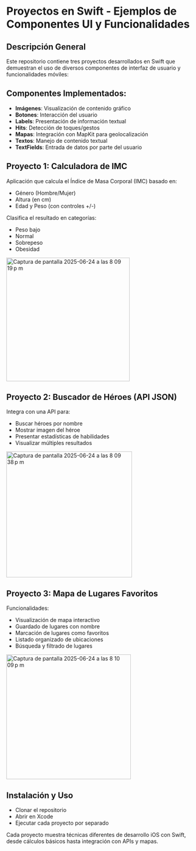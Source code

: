 # Proyectos en Swift - Ejemplos de Componentes UI y Funcionalidades

## Descripción General

Este repositorio contiene tres proyectos desarrollados en Swift que demuestran el uso de diversos componentes de interfaz de usuario y funcionalidades móviles:

## Componentes Implementados:

- **Imágenes**: Visualización de contenido gráfico
- **Botones**: Interacción del usuario
- **Labels**: Presentación de información textual
- **Hits**: Detección de toques/gestos
- **Mapas**: Integración con MapKit para geolocalización
- **Textos**: Manejo de contenido textual
- **TextFields**: Entrada de datos por parte del usuario

## Proyecto 1: Calculadora de IMC

Aplicación que calcula el Índice de Masa Corporal (IMC) basado en:

- Género (Hombre/Mujer)
- Altura (en cm)
- Edad y Peso (con controles +/-)

Clasifica el resultado en categorías:

- Peso bajo
- Normal
- Sobrepeso
- Obesidad

<img width="324" alt="Captura de pantalla 2025-06-24 a las 8 09 19 p m" src="https://github.com/user-attachments/assets/0a854dec-a450-449a-96a2-a073870525dd" />


## Proyecto 2: Buscador de Héroes (API JSON)

Integra con una API para:

- Buscar héroes por nombre
- Mostrar imagen del héroe
- Presentar estadísticas de habilidades
- Visualizar múltiples resultados
  
<img width="330" alt="Captura de pantalla 2025-06-24 a las 8 09 38 p m" src="https://github.com/user-attachments/assets/359264f2-6443-41e0-b2a2-2c9d5456e5d4" />

## Proyecto 3: Mapa de Lugares Favoritos

Funcionalidades:

- Visualización de mapa interactivo
- Guardado de lugares con nombre
- Marcación de lugares como favoritos
- Listado organizado de ubicaciones
- Búsqueda y filtrado de lugares

<img width="327" alt="Captura de pantalla 2025-06-24 a las 8 10 09 p m" src="https://github.com/user-attachments/assets/d20363f1-bfe6-447c-b0f3-20afd1460c55" />

## Instalación y Uso

- Clonar el repositorio
- Abrir en Xcode
- Ejecutar cada proyecto por separado

Cada proyecto muestra técnicas diferentes de desarrollo iOS con Swift, desde cálculos básicos hasta integración con APIs y mapas. 

